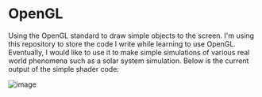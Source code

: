 # OpenGL

Using the OpenGL standard to draw simple objects to the screen. I'm using this repository to store the code I write while learning to use OpenGL. Eventually, I would like to use it to make simple simulations of various real world phenomena such as a solar system simulation.
Below is the current output of the simple shader code:

![image](https://github.com/Zenny00/OpenGL/assets/99524099/18c16cde-2eb9-462d-beed-495b1dd13893)

